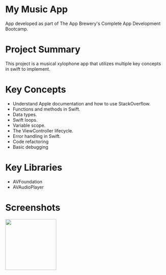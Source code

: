# My Music App
App developed as part of The App Brewery's Complete App Development Bootcamp.

# Project Summary
This project is a musical xylophone app that utilizes multiple key concepts in swift to implement.

# Key Concepts
- Understand Apple documentation and how to use StackOverflow.
- Functions and methods in Swift.
- Data types.
- Swift loops.
- Variable scope.
- The ViewController lifecycle.
- Error handling in Swift.
- Code refactoring
- Basic debugging

# Key Libraries
- AVFoundation
- AVAudioPlayer

# Screenshots
<p float="left">
  <img src="https://github.com/user-attachments/assets/b32fdb13-2b36-49f7-9688-003b02ce47b1" width="160" /> 
</p>
